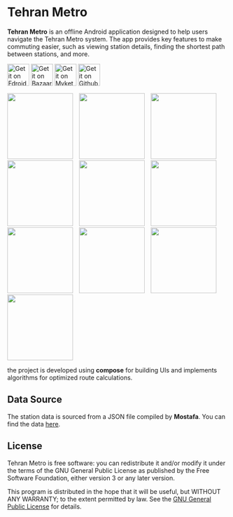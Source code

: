 # Tehran Metro

**Tehran Metro** is an offline Android application designed to help users navigate the Tehran Metro system. The app provides key features to make commuting easier, such as viewing station details, finding the shortest path between stations, and more.

[<img src="https://github.com/user-attachments/assets/55d4ad94-149b-43f5-b37f-9176f04f0b33" height="50" alt="Get it on Fdroid"/>](https://f-droid.org/pl/packages/com.ma.tehro/)
[<img src="https://github.com/user-attachments/assets/c3cbc786-e072-4a0e-bd3b-f2134a5ddcc5" height="50" alt="Get it on Bazaar"/>](https://cafebazaar.ir/app/com.ma.tehro)
[<img src="https://github.com/user-attachments/assets/32c2bc23-3cf2-4a83-a65a-72a09da7b5ad" height="50" alt="Get it on Myket"/>](https://myket.ir/app/com.ma.tehro)
[<img src="https://github.com/user-attachments/assets/af5cf982-da34-455b-b3d2-a48870f1e04c" height="50" alt="Get it on Github"/>](https://github.com/mosayeb-a/tehran-metro/releases)



<img src="https://github.com/user-attachments/assets/54b32c9f-b7b1-4c4a-8f9a-2867e567fa17" width="150" style="display: inline-block; margin-right: 10px;"/>
<img src="https://github.com/user-attachments/assets/99d90ad5-6198-4501-991e-1d4844f8111a" width="150" style="display: inline-block; margin-right: 10px;"/>
<img src="https://github.com/user-attachments/assets/9d76133e-db29-4cd6-83f5-d11112682227" width="150" style="display: inline-block; margin-right: 10px;"/>
<img src="https://github.com/user-attachments/assets/82ac94a0-f53f-47db-a15e-68598e6b260b" width="150" style="display: inline-block; margin-right: 10px;"/>
<img src="https://github.com/user-attachments/assets/91f8d39b-8c24-4420-b2fd-d1558a8d6f72" width="150" style="display: inline-block; margin-right: 10px;"/>
<img src="https://github.com/user-attachments/assets/58a8e994-32bc-4d07-b139-91e88c7a0cba" width="150" style="display: inline-block; margin-right: 10px;"/>


<img src="https://github.com/user-attachments/assets/2b698891-b9c2-4079-a9d0-a84126756741" width="150" style="display: inline-block; margin-right: 10px;"/>
<img src="https://github.com/user-attachments/assets/ed5bd501-ea52-4c57-8ab3-97fb0ff6749a" width="150" style="display: inline-block; margin-right: 10px;"/>

<img src="https://github.com/user-attachments/assets/3b37e083-c3a0-4fe5-a33d-d7e3d96ed787" width="150" style="display: inline-block; margin-right: 10px;"/>
<img src="https://github.com/user-attachments/assets/1645d33e-d3ed-4d60-b0f2-906e486d6d80" width="150" style="display: inline-block; margin-right: 10px;"/>


the project is developed using **compose** for building UIs and implements algorithms for optimized route calculations.

## Data Source
The station data is sourced from a JSON file compiled by **Mostafa**. You can find the data [here](https://github.com/mostafa-kheibary/tehran-metro-data/).

## License
Tehran Metro is free software: you can redistribute it and/or modify it under the terms of the GNU General Public License as published by the Free Software Foundation, either version 3 or any later version.

This program is distributed in the hope that it will be useful, but WITHOUT ANY WARRANTY; to the extent permitted by law. See the [GNU General Public License](https://www.gnu.org/licenses/) for details.
